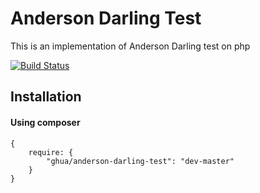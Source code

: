 Anderson Darling Test
============

This is an implementation of Anderson Darling test on php

[![Build Status](https://travis-ci.org/ghua/AndersonDarlingTest.png?branch=master)](https://travis-ci.org/ghua/AndersonDarlingTest)

Installation
---------

#### Using composer #####
    {
        require: {
            "ghua/anderson-darling-test": "dev-master"
        }
    }
